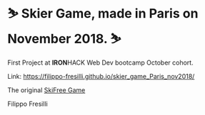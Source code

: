 # ⛷ Skier Game, made in Paris on November 2018. ⛷

First Project at <strong>IRON</strong>HACK Web Dev bootcamp October cohort.

Link: https://filippo-fresilli.github.io/skier_game_Paris_nov2018/

The original [SkiFree Game](https://classicreload.com/win3x-skifree.html)

Filippo Fresilli
